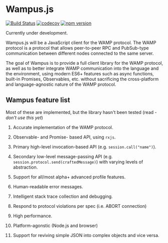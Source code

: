 # Wampus.js
[![Build Status](https://travis-ci.org/GregRos/wampus.svg?branch=master)](https://travis-ci.org/GregRos/wampus)
[![codecov](https://codecov.io/gh/GregRos/wampus/branch/master/graph/badge.svg)](https://codecov.io/gh/GregRos/wampus)
[![npm version](https://badge.fury.io/js/wampus.svg)](https://badge.fury.io/js/wampus)

Currently under development.

Wampus.js will be a JavaScript client for the WAMP protocol. The WAMP protocol is a protocol that allows peer-to-peer RPC and PubSub-type communication between different nodes connected to the same server.

The goal of Wampus is to provide a full client library for the WAMP protocol, as well as to better integrate WAMP communication into the language and the environment, using modern ES6+ features such as async functions, built-in Promises, Observables, etc. without sacrificing the cross-platform and language-agnostic nature of the WAMP protocol.

## Wampus feature list

Most of these are implemented, but the library hasn't been tested (read - *don't use this yet*)

1. Accurate implementation of the WAMP protocol.

1. Observable- and Promise- based API, using `rxjs`.

1. Primary high-level invocation-based API (e.g. `session.call("name")`).

1. Secondary low-level message-passing API (e.g. `session.protocol.send(craftedMessage)`) with varying levels of abstraction.

1. Support for all/most alpha+ advanced profile features.

1. Human-readable error messages.

1. Intelligent stack trace collection and debugging.

1. Respond to protocol violations per spec (i.e. ABORT connection)

1. High performance.

1. Platform-agonstic (Node.js and browser)

7. Support for reviving simple JSON into complex objects and vice versa.

